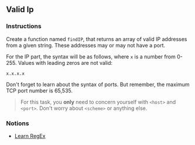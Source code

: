 ## Valid Ip

### Instructions

Create a function named `findIP`, that returns an array of valid IP addresses from a given string. These addresses may or may not have a port.

For the IP part, the syntax will be as follows, where `x` is a number from 0-255. Values with leading zeros are not valid:
```
x.x.x.x
```
Don't forget to learn about the syntax of ports. But remember, the maximum TCP port number is 65,535.

> For this task, you **only** need to concern yourself with `<host>` and `<port>`. Don't worry about `<scheme>` or anything else.

### Notions

- [Learn RegEx](https://github.com/ziishaned/learn-regex)
